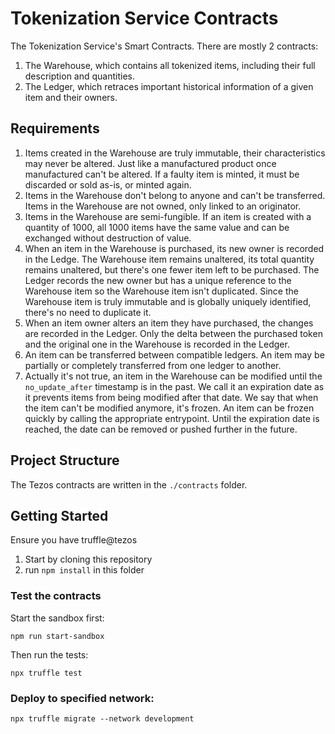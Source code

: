 # Tokenization Service Contracts

The Tokenization Service's Smart Contracts.
There are mostly 2 contracts:

1. The Warehouse, which contains all tokenized items, including their full description and quantities.
2. The Ledger, which retraces important historical information of a given item and their owners.

## Requirements

1. Items created in the Warehouse are truly immutable, their characteristics may never be altered. Just like a manufactured product once manufactured can't be altered. If a faulty item is minted, it must be discarded or sold as-is, or minted again.
2. Items in the Warehouse don't belong to anyone and can't be transferred. Items in the Warehouse are not owned, only linked to an originator.
3. Items in the Warehouse are semi-fungible. If an item is created with a quantity of 1000, all 1000 items have the same value and can be exchanged without destruction of value.
4. When an item in the Warehouse is purchased, its new owner is recorded in the Ledge. The Warehouse item remains unaltered, its total quantity remains unaltered, but there's one fewer item left to be purchased. The Ledger records the new owner but has a unique reference to the Warehouse item so the Warehouse item isn't duplicated. Since the Warehouse item is truly immutable and is globally uniquely identified, there's no need to duplicate it.
5. When an item owner alters an item they have purchased, the changes are recorded in the Ledger. Only the delta between the purchased token and the original one in the Warehouse is recorded in the Ledger.
6. An item can be transferred between compatible ledgers. An item may be partially or completely transferred from one ledger to another.
7. Actually it's not true, an item in the Warehouse can be modified until the `no_update_after` timestamp is in the past. We call it an expiration date as it prevents items from being modified after that date. We say that when the item can't be modified anymore, it's frozen. An item can be frozen quickly by calling the appropriate entrypoint. Until the expiration date is reached, the date can be removed or pushed further in the future.

## Project Structure

The Tezos contracts are written in the `./contracts` folder.

## Getting Started

Ensure you have truffle@tezos

1. Start by cloning this repository
1. run `npm install` in this folder

### Test the contracts

Start the sandbox first:

```
npm run start-sandbox
```

Then run the tests:

```
npx truffle test
```

### Deploy to specified network:

```
npx truffle migrate --network development
```
